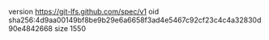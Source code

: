 version https://git-lfs.github.com/spec/v1
oid sha256:4d9aa00149bf8be9b29e6a6658f3ad4e5467c92cf23c4c4a32830d90e4842668
size 1550

